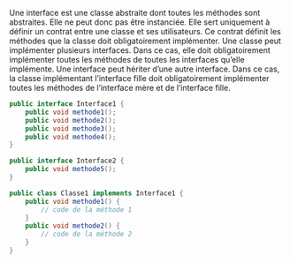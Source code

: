 Une interface est une classe abstraite dont toutes les méthodes sont abstraites. Elle ne peut donc pas être instanciée. Elle sert uniquement à définir un contrat entre une classe et ses utilisateurs. Ce contrat définit les méthodes que la classe doit obligatoirement implémenter. Une classe peut implémenter plusieurs interfaces. Dans ce cas, elle doit obligatoirement implémenter toutes les méthodes de toutes les interfaces qu’elle implémente. Une interface peut hériter d’une autre interface. Dans ce cas, la classe implémentant l’interface fille doit obligatoirement implémenter toutes les méthodes de l’interface mère et de l’interface fille.

```java
public interface Interface1 {
    public void methode1();
    public void methode2();
    public void methode3();
    public void methode4();
}

public interface Interface2 {
    public void methode5();
}

public class Classe1 implements Interface1 {
    public void methode1() {
        // code de la méthode 1
    }
    public void methode2() {
        // code de la méthode 2
    }
}
```
